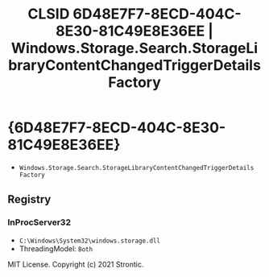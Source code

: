 ﻿---
title: "CLSID 6D48E7F7-8ECD-404C-8E30-81C49E8E36EE | Windows.Storage.Search.StorageLibraryContentChangedTriggerDetails Factory"
excerpt: What is COM-Object CLSID 6D48E7F7-8ECD-404C-8E30-81C49E8E36EE?
---

# {6D48E7F7-8ECD-404C-8E30-81C49E8E36EE}

* `Windows.Storage.Search.StorageLibraryContentChangedTriggerDetails Factory`

## Registry


### InProcServer32

* `C:\Windows\System32\windows.storage.dll`
* ThreadingModel: `Both`

MIT License. Copyright (c) 2021 Strontic.


